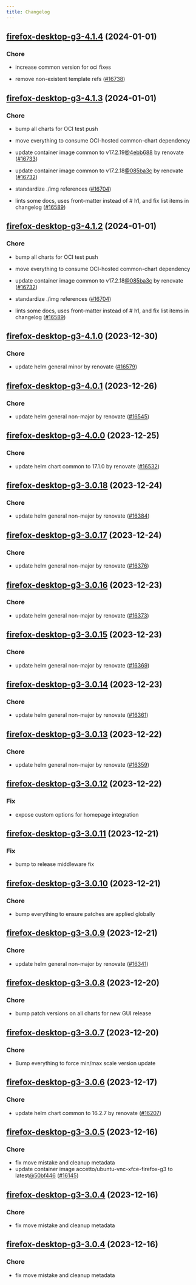 ```yaml
---
title: Changelog
---
```




## [firefox-desktop-g3-4.1.4](https://github.com/truecharts/charts/compare/firefox-desktop-g3-4.1.3...firefox-desktop-g3-4.1.4) (2024-01-01)

### Chore



- increase common version for oci fixes

- remove non-existent template refs ([#16738](https://github.com/truecharts/charts/issues/16738))


## [firefox-desktop-g3-4.1.3](https://github.com/truecharts/charts/compare/firefox-desktop-g3-4.1.0...firefox-desktop-g3-4.1.3) (2024-01-01)

### Chore



- bump all charts for OCI test push

- move everything to consume OCI-hosted common-chart dependency

- update container image common to v17.2.19[@4ebb688](https://github.com/4ebb688) by renovate ([#16733](https://github.com/truecharts/charts/issues/16733))

- update container image common to v17.2.18[@085ba3c](https://github.com/085ba3c) by renovate ([#16732](https://github.com/truecharts/charts/issues/16732))

- standardize ./img references ([#16704](https://github.com/truecharts/charts/issues/16704))

- lints some docs, uses front-matter instead of # h1, and fix list items in changelog ([#16589](https://github.com/truecharts/charts/issues/16589))


## [firefox-desktop-g3-4.1.2](https://github.com/truecharts/charts/compare/firefox-desktop-g3-4.1.0...firefox-desktop-g3-4.1.2) (2024-01-01)

### Chore



- bump all charts for OCI test push

- move everything to consume OCI-hosted common-chart dependency

- update container image common to v17.2.18[@085ba3c](https://github.com/085ba3c) by renovate ([#16732](https://github.com/truecharts/charts/issues/16732))

- standardize ./img references ([#16704](https://github.com/truecharts/charts/issues/16704))

- lints some docs, uses front-matter instead of # h1, and fix list items in changelog ([#16589](https://github.com/truecharts/charts/issues/16589))
## [firefox-desktop-g3-4.1.0](https://github.com/truecharts/charts/compare/firefox-desktop-g3-4.0.1...firefox-desktop-g3-4.1.0) (2023-12-30)

### Chore

- update helm general minor by renovate ([#16579](https://github.com/truecharts/charts/issues/16579))

## [firefox-desktop-g3-4.0.1](https://github.com/truecharts/charts/compare/firefox-desktop-g3-4.0.0...firefox-desktop-g3-4.0.1) (2023-12-26)

### Chore

- update helm general non-major by renovate ([#16545](https://github.com/truecharts/charts/issues/16545))

## [firefox-desktop-g3-4.0.0](https://github.com/truecharts/charts/compare/firefox-desktop-g3-3.0.18...firefox-desktop-g3-4.0.0) (2023-12-25)

### Chore

- update helm chart common to 17.1.0 by renovate ([#16532](https://github.com/truecharts/charts/issues/16532))

## [firefox-desktop-g3-3.0.18](https://github.com/truecharts/charts/compare/firefox-desktop-g3-3.0.17...firefox-desktop-g3-3.0.18) (2023-12-24)

### Chore

- update helm general non-major by renovate ([#16384](https://github.com/truecharts/charts/issues/16384))

## [firefox-desktop-g3-3.0.17](https://github.com/truecharts/charts/compare/firefox-desktop-g3-3.0.16...firefox-desktop-g3-3.0.17) (2023-12-24)

### Chore

- update helm general non-major by renovate ([#16376](https://github.com/truecharts/charts/issues/16376))

## [firefox-desktop-g3-3.0.16](https://github.com/truecharts/charts/compare/firefox-desktop-g3-3.0.15...firefox-desktop-g3-3.0.16) (2023-12-23)

### Chore

- update helm general non-major by renovate ([#16373](https://github.com/truecharts/charts/issues/16373))

## [firefox-desktop-g3-3.0.15](https://github.com/truecharts/charts/compare/firefox-desktop-g3-3.0.14...firefox-desktop-g3-3.0.15) (2023-12-23)

### Chore

- update helm general non-major by renovate ([#16369](https://github.com/truecharts/charts/issues/16369))

## [firefox-desktop-g3-3.0.14](https://github.com/truecharts/charts/compare/firefox-desktop-g3-3.0.13...firefox-desktop-g3-3.0.14) (2023-12-23)

### Chore

- update helm general non-major by renovate ([#16361](https://github.com/truecharts/charts/issues/16361))

## [firefox-desktop-g3-3.0.13](https://github.com/truecharts/charts/compare/firefox-desktop-g3-3.0.12...firefox-desktop-g3-3.0.13) (2023-12-22)

### Chore

- update helm general non-major by renovate ([#16359](https://github.com/truecharts/charts/issues/16359))

## [firefox-desktop-g3-3.0.12](https://github.com/truecharts/charts/compare/firefox-desktop-g3-3.0.11...firefox-desktop-g3-3.0.12) (2023-12-22)

### Fix

- expose custom options for homepage integration

## [firefox-desktop-g3-3.0.11](https://github.com/truecharts/charts/compare/firefox-desktop-g3-3.0.10...firefox-desktop-g3-3.0.11) (2023-12-21)

### Fix

- bump to release middleware fix

## [firefox-desktop-g3-3.0.10](https://github.com/truecharts/charts/compare/firefox-desktop-g3-3.0.9...firefox-desktop-g3-3.0.10) (2023-12-21)

### Chore

- bump everything to ensure patches are applied globally

## [firefox-desktop-g3-3.0.9](https://github.com/truecharts/charts/compare/firefox-desktop-g3-3.0.8...firefox-desktop-g3-3.0.9) (2023-12-21)

### Chore

- update helm general non-major by renovate ([#16341](https://github.com/truecharts/charts/issues/16341))

## [firefox-desktop-g3-3.0.8](https://github.com/truecharts/charts/compare/firefox-desktop-g3-3.0.7...firefox-desktop-g3-3.0.8) (2023-12-20)

### Chore

- bump patch versions on all charts for new GUI release

## [firefox-desktop-g3-3.0.7](https://github.com/truecharts/charts/compare/firefox-desktop-g3-3.0.6...firefox-desktop-g3-3.0.7) (2023-12-20)

### Chore

- Bump everything to force min/max scale version update

## [firefox-desktop-g3-3.0.6](https://github.com/truecharts/charts/compare/firefox-desktop-g3-3.0.5...firefox-desktop-g3-3.0.6) (2023-12-17)

### Chore

- update helm chart common to 16.2.7 by renovate ([#16207](https://github.com/truecharts/charts/issues/16207))

## [firefox-desktop-g3-3.0.5](https://github.com/truecharts/charts/compare/firefox-desktop-g3-2.0.21...firefox-desktop-g3-3.0.5) (2023-12-16)

### Chore

- fix move mistake and cleanup metadata
- update container image accetto/ubuntu-vnc-xfce-firefox-g3 to latest[@50bf446](https://github.com/50bf446) ([#16145](https://github.com/truecharts/charts/issues/16145))

## [firefox-desktop-g3-3.0.4](https://github.com/truecharts/charts/compare/firefox-desktop-g3-2.0.21...firefox-desktop-g3-3.0.4) (2023-12-16)

### Chore

- fix move mistake and cleanup metadata

## [firefox-desktop-g3-3.0.4](https://github.com/truecharts/charts/compare/firefox-desktop-g3-2.0.21...firefox-desktop-g3-3.0.4) (2023-12-16)

### Chore

- fix move mistake and cleanup metadata
